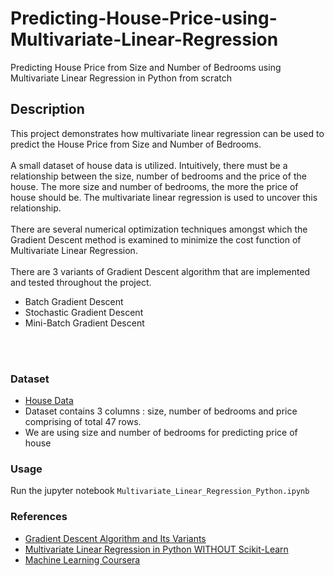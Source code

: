 # Predicting-House-Price-using-Multivariate-Linear-Regression
Predicting House Price from Size and Number of Bedrooms using Multivariate Linear Regression in Python from scratch

## Description
This project demonstrates how multivariate linear regression can be used to predict the House Price from Size and Number of Bedrooms.
<br/>
<br/>
A small dataset of house data is utilized. Intuitively, there must be a relationship between the size, number of bedrooms and the price of the house. The more size and number of bedrooms, the more the price of house should be. The multivariate linear regression is used to uncover this relationship.
<br/>
<br/>
There are several numerical optimization techniques amongst which the Gradient Descent method is examined to minimize the cost function of Multivariate Linear Regression.
<br/>
<br/>
There are 3 variants of Gradient Descent algorithm that are implemented and tested throughout the project. 
- Batch Gradient Descent
- Stochastic Gradient Descent
- Mini-Batch Gradient Descent
<br/>
<br/>


### Dataset
- [House Data](https://github.com/kaustubholpadkar/Predicting-House-Price-using-Multivariate-Linear-Regression/blob/master/home.txt)
- Dataset contains 3 columns : size, number of bedrooms	and price comprising of total 47 rows.
- We are using size and number of bedrooms for predicting price of house

### Usage
Run the jupyter notebook `Multivariate_Linear_Regression_Python.ipynb`

### References
- [Gradient Descent Algorithm and Its Variants](https://towardsdatascience.com/gradient-descent-algorithm-and-its-variants-10f652806a3)
- [Multivariate Linear Regression in Python WITHOUT Scikit-Learn](https://medium.com/we-are-orb/multivariate-linear-regression-in-python-without-scikit-learn-7091b1d45905)
- [Machine Learning Coursera](https://www.coursera.org/learn/machine-learning)
